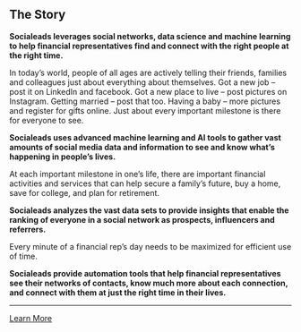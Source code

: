 ## The Story

**Socialeads leverages social networks, data science and machine learning to help financial representatives find and connect with the right people at the right time.** 

In today’s world, people of all ages are actively telling their friends, families and colleagues just about everything about themselves.  Got a new job – post it on LinkedIn and facebook.  Got a new place to live – post pictures on Instagram.  Getting married – post that too.  Having a baby – more pictures and register for gifts online.  Just about every important milestone is there for everyone to see.  

**Socialeads uses advanced machine learning and AI tools to gather vast amounts of social media data and information to see and know what’s happening in people’s lives.**

At each important milestone in one’s life, there are important financial activities and services that can help secure a family’s future, buy a home, save for college, and plan for retirement.  

**Socialeads analyzes the vast data sets to provide insights that enable the ranking of everyone in a social network as prospects, influencers and referrers.**

Every minute of a financial rep’s day needs to be maximized for efficient use of time.  

**Socialeads provide automation tools that help financial representatives see their networks of contacts, know much more about each connection, and connect with them at just the right time in their lives.**

---

[Learn More](#contactUs) 